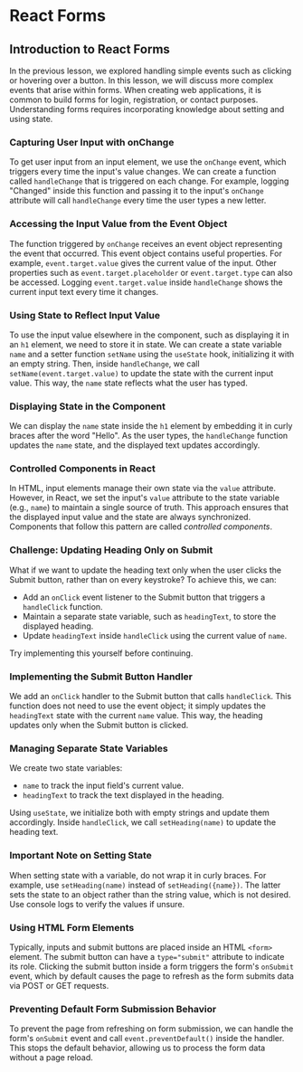 # React Forms

## Introduction to React Forms

In the previous lesson, we explored handling simple events such as clicking or hovering over a button. In this lesson, we will discuss more complex events that arise within forms. When creating web applications, it is common to build forms for login, registration, or contact purposes. Understanding forms requires incorporating knowledge about setting and using state.

### Capturing User Input with onChange

To get user input from an input element, we use the `onChange` event, which triggers every time the input's value changes. We can create a function called `handleChange` that is triggered on each change. For example, logging "Changed" inside this function and passing it to the input's `onChange` attribute will call `handleChange` every time the user types a new letter.

### Accessing the Input Value from the Event Object

The function triggered by `onChange` receives an event object representing the event that occurred. This event object contains useful properties. For example, `event.target.value` gives the current value of the input. Other properties such as `event.target.placeholder` or `event.target.type` can also be accessed. Logging `event.target.value` inside `handleChange` shows the current input text every time it changes.

### Using State to Reflect Input Value

To use the input value elsewhere in the component, such as displaying it in an `h1` element, we need to store it in state. We can create a state variable `name` and a setter function `setName` using the `useState` hook, initializing it with an empty string. Then, inside `handleChange`, we call `setName(event.target.value)` to update the state with the current input value. This way, the `name` state reflects what the user has typed.

### Displaying State in the Component

We can display the `name` state inside the `h1` element by embedding it in curly braces after the word "Hello". As the user types, the `handleChange` function updates the `name` state, and the displayed text updates accordingly.

### Controlled Components in React

In HTML, input elements manage their own state via the `value` attribute. However, in React, we set the input's `value` attribute to the state variable (e.g., `name`) to maintain a single source of truth. This approach ensures that the displayed input value and the state are always synchronized. Components that follow this pattern are called _controlled components_.

### Challenge: Updating Heading Only on Submit

What if we want to update the heading text only when the user clicks the Submit button, rather than on every keystroke? To achieve this, we can:

- Add an `onClick` event listener to the Submit button that triggers a `handleClick` function.
- Maintain a separate state variable, such as `headingText`, to store the displayed heading.
- Update `headingText` inside `handleClick` using the current value of `name`.

Try implementing this yourself before continuing.

### Implementing the Submit Button Handler

We add an `onClick` handler to the Submit button that calls `handleClick`. This function does not need to use the event object; it simply updates the `headingText` state with the current `name` value. This way, the heading updates only when the Submit button is clicked.

### Managing Separate State Variables

We create two state variables:

- `name` to track the input field's current value.
- `headingText` to track the text displayed in the heading.

Using `useState`, we initialize both with empty strings and update them accordingly. Inside `handleClick`, we call `setHeading(name)` to update the heading text.

### Important Note on Setting State

When setting state with a variable, do not wrap it in curly braces. For example, use `setHeading(name)` instead of `setHeading({name})`. The latter sets the state to an object rather than the string value, which is not desired. Use console logs to verify the values if unsure.

### Using HTML Form Elements

Typically, inputs and submit buttons are placed inside an HTML `<form>` element. The submit button can have a `type="submit"` attribute to indicate its role. Clicking the submit button inside a form triggers the form's `onSubmit` event, which by default causes the page to refresh as the form submits data via POST or GET requests.

### Preventing Default Form Submission Behavior

To prevent the page from refreshing on form submission, we can handle the form's `onSubmit` event and call `event.preventDefault()` inside the handler. This stops the default behavior, allowing us to process the form data without a page reload.
